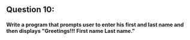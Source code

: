 ## Question 10:
#### **Write a program that prompts user to enter his first and last name and then displays "Greetings!!! First name Last name."**




